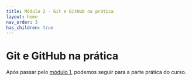 ```yaml
---
title: Módulo 2 - Git e GitHub na prática
layout: home
nav_order: 3
has_children: true
---
```


<h1>Git e GitHub na prática</h1>

<p>
Após passar pelo <a href = "https://wmpjrufg.github.io/GIT0001/001-0.html">módulo 1</a>, podemos seguir para a parte prática do curso.
</p>
